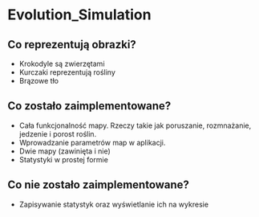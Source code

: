 # Evolution_Simulation

## Co reprezentują obrazki?

- Krokodyle są zwierzętami
- Kurczaki reprezentują rośliny
- Brązowe tło

## Co zostało zaimplementowane?

- Cała funkcjonalność mapy. Rzeczy takie jak poruszanie, rozmnażanie, jedzenie i porost roślin.
- Wprowadzanie parametrów map w aplikacji.
- Dwie mapy (zawinięta i nie)
- Statystyki w prostej formie

## Co nie zostało zaimplementowane?

- Zapisywanie statystyk oraz wyświetlanie ich na wykresie
